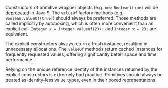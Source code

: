 Constructors of primitive wrapper objects (e.g. `new Boolean(true)` will be
[deprecated][8145468] in Java 9. The `valueOf` factory methods (e.g.
`Boolean.valueOf(true)`) should always be preferred. Those methods are called
implicitly by autoboxing, which is often more convenient than an explicit call.
`Integer x = Integer.valueOf(23);` and `Integer x = 23;` are equivalent.

[8145468]: https://bugs.openjdk.java.net/browse/JDK-8145468

The explicit constructors always return a fresh instance, resulting in
unnecessary allocations. The `valueOf` methods return cached instances for
frequently requested values, offering significantly better space and time
performance.

Relying on the unique reference identity of the instances returned by the
explicit constructors is extremely bad practice. Primitives should always be
treated as identity-less value types, even in their boxed representations.
